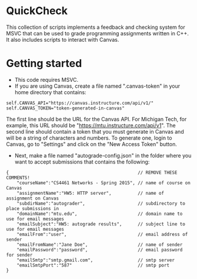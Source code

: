 QuickCheck
==========

This collection of scripts implements a feedback and checking system for MSVC that can be used to
grade programming assignments written in C++. It also includes scripts to interact with Canvas.

Getting started
==============

* This code requires MSVC.
* If you are using Canvas, create a file named ".canvas-token" in your home directory that contains:

```
self.CANVAS_API="https://canvas.instructure.com/api/v1/"
self.CANVAS_TOKEN="token-generated-in-canvas"
```

The first line should be the URL for the Canvas API. For Michigan Tech, for example, this URL should be "https://mtu.instructure.com/api/v1". The second line should contain a token that you must generate in Canvas and will be a string of characters and numbers. To generate one, login to Canvas, go to "Settings" and click on the "New Access Token" button.

* Next, make a file named "autograde-config.json" in the folder where you want to accept submissions that contains the following:

```
{                                                 // REMOVE THESE COMMENTS!
    "courseName":"CS4461 Networks - Spring 2015", // name of course on Canvas
    "assignmentName":"HW5: HTTP server",          // name of assignment on Canvas
    "subdirName":"autograder",                    // subdirectory to place submissions in
    "domainName":"mtu.edu",                       // domain name to use for email messages
    "emailSubject":"HW5: autograde results",      // subject line to use for email messages
    "emailFrom":"user",                           // email address of sender
    "emailFromName":"Jane Doe",                   // name of sender
    "emailPassword":"password",                   // email password for sender
    "emailSmtp":"smtp.gmail.com",                 // smtp server
    "emailSmtpPort":"587"                         // smtp port
}
```


